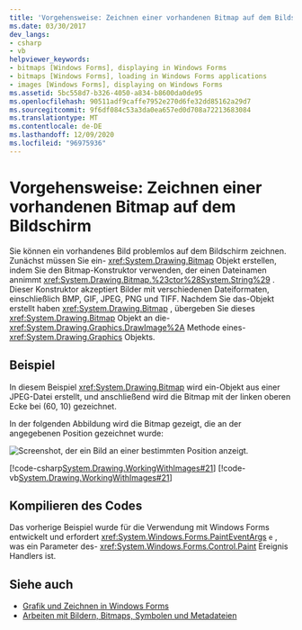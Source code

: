 ```yaml
---
title: 'Vorgehensweise: Zeichnen einer vorhandenen Bitmap auf dem Bildschirm'
ms.date: 03/30/2017
dev_langs:
- csharp
- vb
helpviewer_keywords:
- bitmaps [Windows Forms], displaying in Windows Forms
- bitmaps [Windows Forms], loading in Windows Forms applications
- images [Windows Forms], displaying on Windows Forms
ms.assetid: 5bc558d7-b326-4050-a834-b8600da0de95
ms.openlocfilehash: 90511adf9caffe7952e270d6fe32dd85162a29d7
ms.sourcegitcommit: 9f6df084c53a3da0ea657ed0d708a72213683084
ms.translationtype: MT
ms.contentlocale: de-DE
ms.lasthandoff: 12/09/2020
ms.locfileid: "96975936"
---
```

# <a name="how-to-draw-an-existing-bitmap-to-the-screen"></a>Vorgehensweise: Zeichnen einer vorhandenen Bitmap auf dem Bildschirm
Sie können ein vorhandenes Bild problemlos auf dem Bildschirm zeichnen. Zunächst müssen Sie ein- <xref:System.Drawing.Bitmap> Objekt erstellen, indem Sie den Bitmap-Konstruktor verwenden, der einen Dateinamen annimmt <xref:System.Drawing.Bitmap.%23ctor%28System.String%29> . Dieser Konstruktor akzeptiert Bilder mit verschiedenen Dateiformaten, einschließlich BMP, GIF, JPEG, PNG und TIFF. Nachdem Sie das-Objekt erstellt haben <xref:System.Drawing.Bitmap> , übergeben Sie dieses <xref:System.Drawing.Bitmap> Objekt an die- <xref:System.Drawing.Graphics.DrawImage%2A> Methode eines- <xref:System.Drawing.Graphics> Objekts.  
  
## <a name="example"></a>Beispiel  
 In diesem Beispiel <xref:System.Drawing.Bitmap> wird ein-Objekt aus einer JPEG-Datei erstellt, und anschließend wird die Bitmap mit der linken oberen Ecke bei (60, 10) gezeichnet.  
  
 In der folgenden Abbildung wird die Bitmap gezeigt, die an der angegebenen Position gezeichnet wurde:  
  
 ![Screenshot, der ein Bild an einer bestimmten Position anzeigt.](./media/how-to-draw-an-existing-bitmap-to-the-screen/bitmap-specified-position.png)  
  
 [!code-csharp[System.Drawing.WorkingWithImages#21](~/samples/snippets/csharp/VS_Snippets_Winforms/System.Drawing.WorkingWithImages/CS/Class1.cs#21)]
 [!code-vb[System.Drawing.WorkingWithImages#21](~/samples/snippets/visualbasic/VS_Snippets_Winforms/System.Drawing.WorkingWithImages/VB/Class1.vb#21)]  
  
## <a name="compiling-the-code"></a>Kompilieren des Codes  
 Das vorherige Beispiel wurde für die Verwendung mit Windows Forms entwickelt und erfordert <xref:System.Windows.Forms.PaintEventArgs> `e` , was ein Parameter des- <xref:System.Windows.Forms.Control.Paint> Ereignis Handlers ist.  
  
## <a name="see-also"></a>Siehe auch

- [Grafik und Zeichnen in Windows Forms](graphics-and-drawing-in-windows-forms.md)
- [Arbeiten mit Bildern, Bitmaps, Symbolen und Metadateien](working-with-images-bitmaps-icons-and-metafiles.md)
